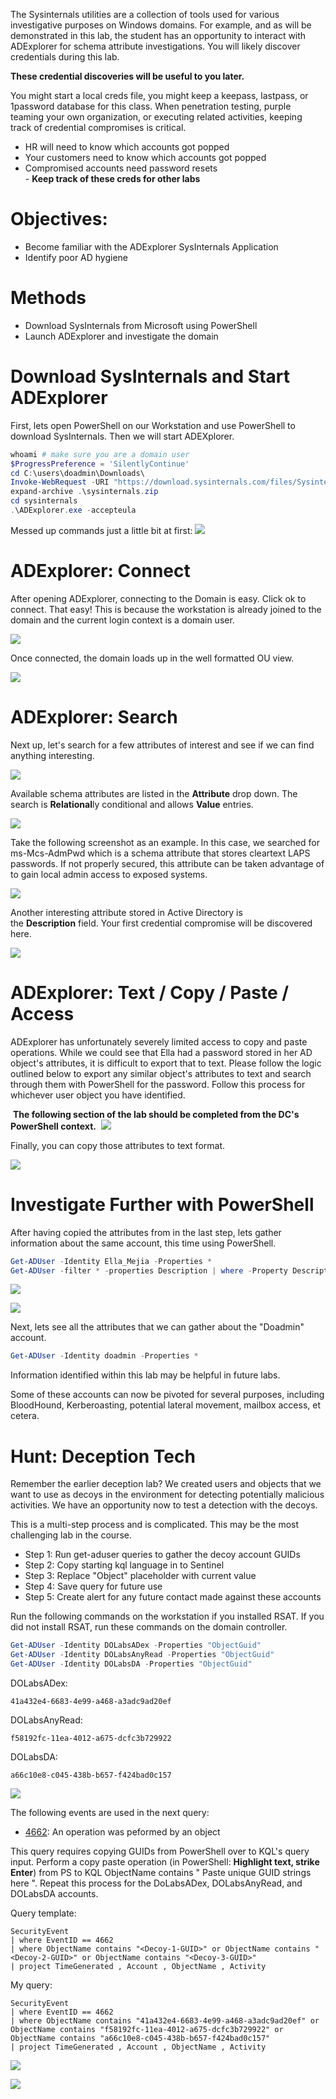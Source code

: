 The Sysinternals utilities are a collection of tools used for various investigative purposes on Windows domains. For example, and as will be demonstrated in this lab, the student has an opportunity to interact with ADExplorer for schema attribute investigations. You will likely discover credentials during this lab.  
  
**These credential discoveries will be useful to you later.**  
  
You might start a local creds file, you might keep a keepass, lastpass, or 1password database for this class. When penetration testing, purple teaming your own organization, or executing related activities, keeping track of credential compromises is critical.  
- HR will need to know which accounts got popped  
- Your customers need to know which accounts got popped  
- Compromised accounts need password resets  
- **Keep track of these creds for other labs**
# Objectives:
* Become familiar with the ADExplorer SysInternals Application  
* Identify poor AD hygiene
# Methods
* Download SysInternals from Microsoft using PowerShell  
* Launch ADExplorer and investigate the domain

# Download SysInternals and Start ADExplorer
First, lets open PowerShell on our Workstation and use PowerShell to download SysInternals. Then we will start ADEXplorer.

```powershell
whoami # make sure you are a domain user
$ProgressPreference = 'SilentlyContinue'
cd C:\users\doadmin\Downloads\
Invoke-WebRequest -URI "https://download.sysinternals.com/files/SysinternalsSuite.zip" -OutFile sysinternals.zip
expand-archive .\sysinternals.zip
cd sysinternals
.\ADExplorer.exe -accepteula
```

Messed up commands just a little bit at first:
![](../../__attachments/Honey%20Accounts%20in%20Windows%20AD/Project%20Workspace/IMG-20231206001408919.png)

# ADExplorer: Connect
After opening ADExplorer, connecting to the Domain is easy. Click ok to connect. That easy! This is because the workstation is already joined to the domain and the current login context is a domain user.

![](../../__attachments/Honey%20Accounts%20in%20Windows%20AD/Project%20Workspace/IMG-20231206001440769.png)

Once connected, the domain loads up in the well formatted OU view.

![](../../__attachments/Honey%20Accounts%20in%20Windows%20AD/Project%20Workspace/IMG-20231206001510611.png)

# ADExplorer: Search
Next up, let's search for a few attributes of interest and see if we can find anything interesting.

![](../../__attachments/Honey%20Accounts%20in%20Windows%20AD/Project%20Workspace/IMG-20231206001546599.png)

Available schema attributes are listed in the **Attribute** drop down. The search is **Relational**ly conditional and allows **Value** entries.

![](../../__attachments/Honey%20Accounts%20in%20Windows%20AD/Project%20Workspace/IMG-20231206001611183.png)

Take the following screenshot as an example. In this case, we searched for ms-Mcs-AdmPwd which is a schema attribute that stores cleartext LAPS passwords. If not properly secured, this attribute can be taken advantage of to gain local admin access to exposed systems.

![](../../__attachments/Honey%20Accounts%20in%20Windows%20AD/Project%20Workspace/IMG-20231206001759490.png)

Another interesting attribute stored in Active Directory is the **Description** field. Your first credential compromise will be discovered here.

![](../../__attachments/Honey%20Accounts%20in%20Windows%20AD/Project%20Workspace/IMG-20231206001931171.png)

# ADExplorer: Text / Copy / Paste / Access
ADExplorer has unfortunately severely limited access to copy and paste operations. While we could see that Ella had a password stored in her AD object's attributes, it is difficult to export that to text. Please follow the logic outlined below to export any similar object's attributes to text and search through them with PowerShell for the password. Follow this process for whichever user object you have identified.

 **The following section of the lab should be completed from the DC's PowerShell context.**
 ![](../../__attachments/Honey%20Accounts%20in%20Windows%20AD/Project%20Workspace/IMG-20231206002124241.png)

Finally, you can copy those attributes to text format.

![](../../__attachments/Honey%20Accounts%20in%20Windows%20AD/Project%20Workspace/IMG-20231206002133952.png)

# Investigate Further with PowerShell
After having copied the attributes from in the last step, lets gather information about the same account, this time using PowerShell.

```powershell
Get-ADUser -Identity Ella_Mejia -Properties *
Get-ADUser -filter * -properties Description | where -Property Description -like *password*
```

![](../../__attachments/Honey%20Accounts%20in%20Windows%20AD/Project%20Workspace/IMG-20231206002215402.png)

![](../../__attachments/Honey%20Accounts%20in%20Windows%20AD/Project%20Workspace/IMG-20231206002220048.png)

Next, lets see all the attributes that we can gather about the "Doadmin" account.

```powershell
Get-ADUser -Identity doadmin -Properties *
```

Information identified within this lab may be helpful in future labs.

Some of these accounts can now be pivoted for several purposes, including BloodHound, Kerberoasting, potential lateral movement, mailbox access, et cetera.

# Hunt: Deception Tech
Remember the earlier deception lab? We created users and objects that we want to use as decoys in the environment for detecting potentially malicious activities. We have an opportunity now to test a detection with the decoys.

This is a multi-step process and is complicated. This may be the most challenging lab in the course.

- Step 1: Run get-aduser queries to gather the decoy account GUIDs
- Step 2: Copy starting kql language in to Sentinel
- Step 3: Replace "Object" placeholder with current value
- Step 4: Save query for future use
- Step 5: Create alert for any future contact made against these accounts

Run the following commands on the workstation if you installed RSAT. If you did not install RSAT, run these commands on the domain controller.

```powershell
Get-ADUser -Identity DOLabsADex -Properties "ObjectGuid"
Get-ADUser -Identity DOLabsAnyRead -Properties "ObjectGuid"
Get-ADUser -Identity DOLabsDA -Properties "ObjectGuid"
```

DOLabsADex:
```
41a432e4-6683-4e99-a468-a3adc9ad20ef
```

DOLabsAnyRead:
```
f58192fc-11ea-4012-a675-dcfc3b729922
```

DOLabsDA:
```
a66c10e8-c045-438b-b657-f424bad0c157
```

![](../../__attachments/Honey%20Accounts%20in%20Windows%20AD/Project%20Workspace/IMG-20231206002612974.png)

The following events are used in the next query:

- [4662](https://docs.microsoft.com/en-us/windows/security/threat-protection/auditing/event-4662): An operation was peformed by an object

This query requires copying GUIDs from PowerShell over to KQL's query input. Perform a copy paste operation (in PowerShell: **Highlight text, strike Enter**) from PS to KQL ObjectName contains " Paste unique GUID strings here ". Repeat this process for the DoLabsADex, DOLabsAnyRead, and DOLabsDA accounts.

Query template:
```
SecurityEvent
| where EventID == 4662
| where ObjectName contains "<Decoy-1-GUID>" or ObjectName contains "<Decoy-2-GUID>" or ObjectName contains "<Decoy-3-GUID>"
| project TimeGenerated , Account , ObjectName , Activity
```

My query:
```
SecurityEvent
| where EventID == 4662
| where ObjectName contains "41a432e4-6683-4e99-a468-a3adc9ad20ef" or ObjectName contains "f58192fc-11ea-4012-a675-dcfc3b729922" or ObjectName contains "a66c10e8-c045-438b-b657-f424bad0c157"
| project TimeGenerated , Account , ObjectName , Activity
```

![](../../__attachments/Honey%20Accounts%20in%20Windows%20AD/Project%20Workspace/IMG-20231206003029065.png)

![](../../__attachments/Honey%20Accounts%20in%20Windows%20AD/Project%20Workspace/IMG-20231206003135642.png)

